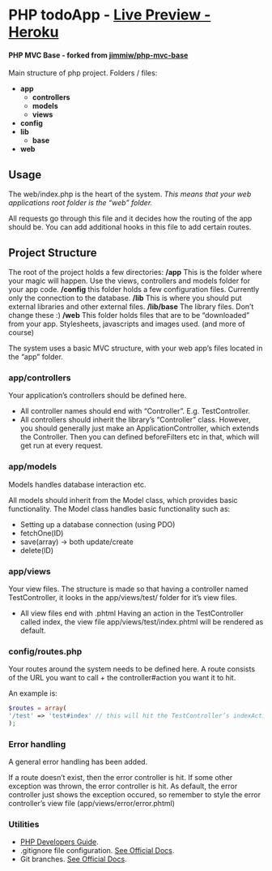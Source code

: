 # PHP todoApp - [Live Preview - Heroku](http://todoapp-php-tailwind.herokuapp.com/web/)


#### PHP MVC Base - forked from [jimmiw/php-mvc-base](https://github.com/jimmiw/php-mvc-base)
Main structure of php project. Folders / files:
- **app**
  - **controllers**
  - **models**
  - **views**
- **config**
- **lib**
  - **base**
- **web**

## Usage

The web/index.php is the heart of the system.
*This means that your web applications root folder is the “web” folder.*

All requests go through this file and it decides how the routing of the app
should be.
You can add additional hooks in this file to add certain routes.

## Project Structure

The root of the project holds a few directories:
**/app** This is the folder where your magic will happen. Use the views, controllers and models folder for your app code.
**/config** this folder holds a few configuration files. Currently only the connection to the database.
**/lib** This is where you should put external libraries and other external files.
**/lib/base** The library files. Don’t change these :)
**/web** This folder holds files that are to be “downloaded” from your app. Stylesheets, javascripts and images used. (and more of course)

The system uses a basic MVC structure, with your web app’s files located in the
“app” folder.

### app/controllers
Your application’s controllers should be defined here.

* All controller names should end with “Controller”. E.g. TestController.
* All controllers should inherit the library’s “Controller” class.
However, you should generally just make an ApplicationController, which extends
the Controller. Then you can defined beforeFilters etc in that, which will get run
at every request.

### app/models
Models handles database interaction etc.

All models should inherit from the Model class, which provides basic functionality.
The Model class handles basic functionality such as:

* Setting up a database connection (using PDO)
* fetchOne(ID)
* save(array) → both update/create
* delete(ID)

### app/views
Your view files.
The structure is made so that having a controller named TestController, it looks
in the app/views/test/ folder for it’s view files.

* All view files end with .phtml
Having an action in the TestController called index, the view file
app/views/test/index.phtml will be rendered as default.

### config/routes.php
Your routes around the system needs to be defined here.
A route consists of the URL you want to call + the controller#action you want it
to hit.

An example is:
```php
$routes = array(
'/test' => 'test#index' // this will hit the TestController’s indexAction method.
);
```

### Error handling
A general error handling has been added.

If a route doesn’t exist, then the error controller is hit.
If some other exception was thrown, the error controller is hit.
As default, the error controller just shows the exception occured, so remember
to style the error controller’s view file (app/views/error/error.phtml)


### Utilities
- [PHP Developers Guide](https://www.php.net/manual/en/index.php).
- .gitignore file configuration. [See Official Docs](https://docs.github.com/en/get-started/getting-started-with-git/ignoring-files).
- Git branches. [See Official Docs](https://git-scm.com/book/en/v2/Git-Branching-Branches-in-a-Nutshell).

